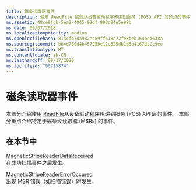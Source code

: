 ```yaml
---
title: 磁条读取器事件
description: 使用 ReadFile 描述从设备驱动程序传递到服务 (POS) API 层的点的事件。
ms.assetid: 48ce9fcb-5ea2-4045-92df-990d94e5e98b
ms.date: 09/07/2018
ms.localizationpriority: medium
ms.openlocfilehash: 814cfb7da982ec89ff618a72fe8beb164be8638a
ms.sourcegitcommit: b84d760d4b45795be12e625db1d5a4167dc2c9ee
ms.translationtype: MT
ms.contentlocale: zh-CN
ms.lasthandoff: 09/17/2020
ms.locfileid: "90715874"
---
```

# <a name="magnetic-stripe-reader-events"></a>磁条读取器事件

本部分介绍使用 [ReadFile](/windows/win32/api/fileapi/nf-fileapi-readfile)从设备驱动程序传递到服务 (POS) API 层的事件。 本部分重点介绍特定于磁条纹读取器 (MSRs) 的事件。

## <a name="in-this-section"></a>在本节中

[MagneticStripeReaderDataReceived](magneticstripereaderdatareceived.md)  
在成功扫描事件之后发生。

[MagneticStripeReaderErrorOccured](magneticstripereadererroroccured.md)  
出现 MSR 错误（如扫描错误）时发生。